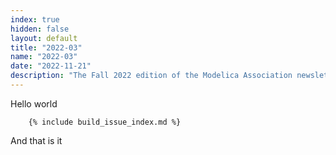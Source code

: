 ```yaml
---
index: true
hidden: false
layout: default
title: "2022-03"
name: "2022-03"
date: "2022-11-21"
description: "The Fall 2022 edition of the Modelica Association newsletter"
---
```



Hello world

```
    {% include build_issue_index.md %}
```

And that is it
